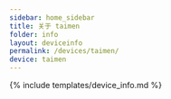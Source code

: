 ```yaml
---
sidebar: home_sidebar
title: 关于 taimen
folder: info
layout: deviceinfo
permalink: /devices/taimen/
device: taimen
---
```

{% include templates/device_info.md %}

